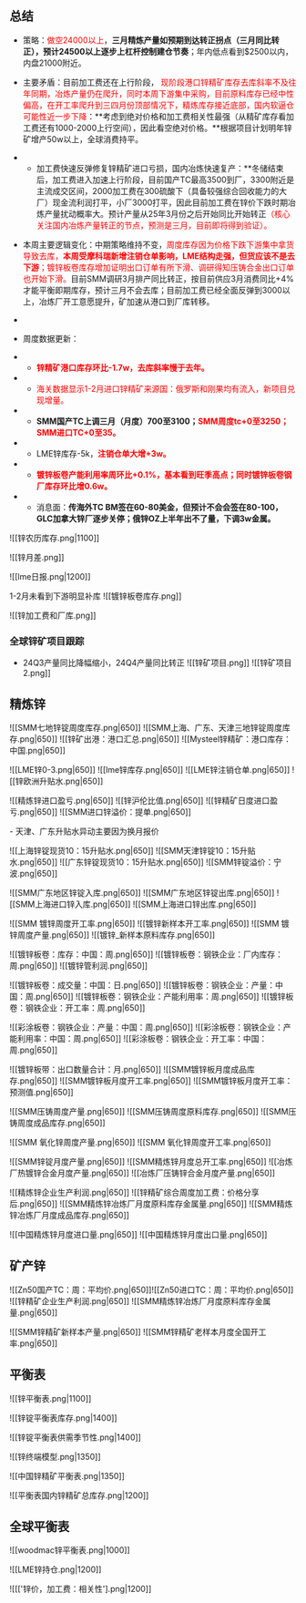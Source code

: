 ## 总结

- 策略：<font color = red>做空24000以上</font>，**三月精炼产量如预期到达转正拐点（三月同比转正），预计24500以上逐步上杠杆控制建仓节奏</font>**；年内低点看到$2500以内，内盘21000附近。
- 主要矛盾：目前加工费还在上行阶段， <font color = red>现阶段港口锌精矿库存去库斜率不及往年同期，冶炼产量仍在爬升，同时本周下游集中采购，目前原料库存已经中性偏高，在开工率爬升到三四月份顶部情况下，精炼库存接近底部，国内软逼仓可能性近一步下降</font>：**考虑到绝对价格和加工费相关性最强（从精矿库存看加工费还有1000-2000上行空间），因此看空绝对价格。**根据项目计划明年锌矿增产50w以上，全球消费持平。

- - 加工费快速反弹修复锌精矿进口亏损，国内冶炼快速复产：**冬储结束后，加工费进入加速上行阶段，目前国产TC最高3500到厂，3300附近是主流成交区间，2000加工费在300硫酸下（具备较强综合回收能力的大厂）现金流利润打平，小厂3000打平，因此目前加工费在锌价下跌时期冶炼产量扰动概率大。预计产量从25年3月份之后开始同比开始转正<font color = red>（核心关注国内冶炼产量转正的节点，预测是三月，目前即将得到验证）。</font>


- 本周主要逻辑变化：中期策略维持不变，<font color = red>周度库存因为价格下跌下游集中拿货导致去库，**本周受摩科瑞新增注销仓单影响，LME结构走强，但货应该不是去下游**；镀锌板卷库存增加证明出口订单有所下滑、调研得知压铸合金出口订单也开始下滑。</font>目前SMM调研3月排产同比转正，按目前供应3月消费同比+4%才能平衡即期库存，预计三月不会去库；目前加工费已经全面反弹到3000以上，冶炼厂开工意愿提升，矿加速从港口到厂库转移。
- 
- 周度数据更新：
- - <font color = red>**锌精矿港口库存环比-1.7w，去库斜率慢于去年。**</font>
- - <font color = red>海关数据显示1-2月进口锌精矿来源国：俄罗斯和刚果均有流入，新项目兑现增量。</font>
- - **SMM国产TC上调三月（月度）700至3100；<font color = red>SMM周度tc+0至3250；SMM进口TC+0至35。**</font>
- - LME锌库存-5k，<font color = red>**注销仓单大增+3w。**</font>
- - <font color = red>**镀锌板卷产能利用率周环比+0.1%，基本看到旺季高点；同时镀锌板卷钢厂库存环比增0.6w。</font>**

- - 消息面：**传海外TC BM签在60-80美金，但预计不会会签在80-100，GLC加拿大锌厂逐步关停；俄锌OZ上半年出不了量，下调3w金属。**


![[锌农历库存.png|1100]]

<div STYLE="page-break-after: always;"></div>

![[锌月差.png]]

<div STYLE="page-break-after: always;"></div>

![[lme日报.png|1200]]
<div STYLE="page-break-after: always;"></div>

1-2月未看到下游明显补库
![[镀锌板卷库存.png]]

![[锌加工费和厂库.png]]








### 全球锌矿项目跟踪
- 24Q3产量同比降幅缩小，24Q4产量同比转正
![[锌矿项目.png]]
![[锌矿项目2.png]]

<div STYLE="page-break-after: always;"></div>

## 精炼锌
![[SMM七地锌锭周度库存.png|650]]
![[SMM上海、广东、天津三地锌锭周度库存.png|650]]
![[锌矿出港：港口汇总.png|650]]
![[Mysteel锌精矿：港口库存：中国.png|650]]

<div STYLE="page-break-after: always;"></div>

![[LME锌0-3.png|650]]
![[lme锌库存.png|650]]
![[LME锌注销仓单.png|650]]
![[锌欧洲升贴水.png|650]]

<div STYLE="page-break-after: always;"></div>

![[精炼锌进口盈亏.png|650]]
![[锌沪伦比值.png|650]]
![[锌精矿日度进口盈亏.png|650]]
![[SMM进口锌溢价：提单.png|650]]

<div STYLE="page-break-after: always;"></div>
- 天津、广东升贴水异动主要因为换月报价

![[上海锌锭现货10：15升贴水.png|650]]
![[SMM天津锌锭10：15升贴水.png|650]]
![[广东锌锭现货10：15升贴水.png|650]]
![[SMM锌锭溢价：宁波.png|650]]

<div STYLE="page-break-after: always;"></div>

![[SMM广东地区锌锭入库.png|650]]
![[SMM广东地区锌锭出库.png|650]]
![[SMM上海进口锌入库.png|650]]
![[SMM上海进口锌出库.png|650]]

<div STYLE="page-break-after: always;"></div>


![[SMM 镀锌周度开工率.png|650]]
![[镀锌新样本开工率.png|650]]
![[SMM 镀锌周度产量.png|650]]
![[镀锌_新样本原料库存.png|650]]


<div STYLE="page-break-after: always;"></div>

![[镀锌板卷：库存：中国：周.png|650]]
![[镀锌板卷：钢铁企业：厂内库存：周.png|650]]
![[镀锌管利润.png|650]]

<div STYLE="page-break-after: always;"></div>

![[镀锌板卷：成交量：中国：日.png|650]]
![[镀锌板卷：钢铁企业：产量：中国：周.png|650]]
![[镀锌板卷：钢铁企业：产能利用率：周.png|650]]
![[镀锌板卷：钢铁企业：开工率：周.png|650]]

<div STYLE="page-break-after: always;"></div>


![[彩涂板卷：钢铁企业：产量：中国：周.png|650]]
![[彩涂板卷：钢铁企业：产能利用率：中国：周.png|650]]
![[彩涂板卷：钢铁企业：开工率：中国：周.png|650]]


<div STYLE="page-break-after: always;"></div>

![[镀锌板带：出口数量合计：月.png|650]]
![[SMM镀锌板月度成品库存.png|650]]
![[SMM镀锌板月度开工率.png|650]]
![[SMM镀锌板月度开工率：预测值.png|650]]


<div STYLE="page-break-after: always;"></div>

![[SMM压铸周度产量.png|650]]
![[SMM压铸周度原料库存.png|650]]
![[SMM压铸周度成品库存.png|650]]


<div STYLE="page-break-after: always;"></div>

![[SMM 氧化锌周度产量.png|650]]
![[SMM 氧化锌周度开工率.png|650]]


<div STYLE="page-break-after: always;"></div>

![[SMM锌锭月度产量.png|650]]
![[SMM精炼锌月度总开工率.png|650]]
![[冶炼厂热镀锌合金月度产量.png|650]]
![[冶炼厂压铸锌合金月度产量.png|650]]


<div STYLE="page-break-after: always;"></div>


![[精炼锌企业生产利润.png|650]]
![[锌精矿综合周度加工费：价格分享后.png|650]]
![[SMM精炼锌冶炼厂月度原料库存金属量.png|650]]
![[SMM精炼锌冶炼厂月度成品库存.png|650]]


<div STYLE="page-break-after: always;"></div>

![[中国精炼锌月度进口量.png|650]]
![[中国精炼锌月度出口量.png|650]]

<div STYLE="page-break-after: always;"></div>


## 矿产锌

![[Zn50国产TC：周：平均价.png|650]]![[Zn50进口TC：周：平均价.png|650]]
![[锌精矿企业生产利润.png|650]]
![[SMM精炼锌冶炼厂月度原料库存金属量.png|650]]


<div STYLE="page-break-after: always;"></div>

![[SMM锌精矿新样本产量.png|650]]
![[SMM锌精矿老样本月度全国开工率.png|650]]


<div STYLE="page-break-after: always;"></div>

## 平衡表

![[锌平衡表.png|1100]]

<div STYLE="page-break-after: always;"></div>


![[锌锭平衡表库存.png|1400]]

<div STYLE="page-break-after: always;"></div>


![[锌锭平衡表供需季节性.png|1400]]

<div STYLE="page-break-after: always;"></div>

![[锌终端模型.png|1350]]

<div STYLE="page-break-after: always;"></div>

![[中国锌精矿平衡表.png|1350]]

<div STYLE="page-break-after: always;"></div>

![[平衡表国内锌精矿总库存.png|1200]]

<div STYLE="page-break-after: always;"></div>

## 全球平衡表

![[woodmac锌平衡表.png|1000]]


<div STYLE="page-break-after: always;"></div>


![[LME锌持仓.png|1200]]

![[['锌价，加工费：相关性'].png|1200]]